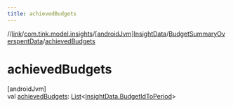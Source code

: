 ```yaml
---
title: achievedBudgets
---
```

//[link](../../../../index.html)/[com.tink.model.insights](../../index.html)/[[androidJvm]InsightData](../index.html)/[BudgetSummaryOverspentData](index.html)/[achievedBudgets](achieved-budgets.html)



# achievedBudgets



[androidJvm]\
val [achievedBudgets](achieved-budgets.html): [List](https://kotlinlang.org/api/latest/jvm/stdlib/kotlin.collections/-list/index.html)&lt;[InsightData.BudgetIdToPeriod](../-budget-id-to-period/index.html)&gt;




